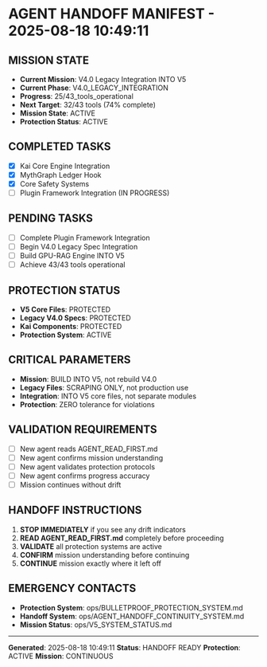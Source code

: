 # AGENT HANDOFF MANIFEST - 2025-08-18 10:49:11

## MISSION STATE
- **Current Mission**: V4.0 Legacy Integration INTO V5
- **Current Phase**: V4.0_LEGACY_INTEGRATION
- **Progress**: 25/43_tools_operational
- **Next Target**: 32/43 tools (74% complete)
- **Mission State**: ACTIVE
- **Protection Status**: ACTIVE

## COMPLETED TASKS
- [x] Kai Core Engine Integration
- [x] MythGraph Ledger Hook  
- [x] Core Safety Systems
- [ ] Plugin Framework Integration (IN PROGRESS)

## PENDING TASKS
- [ ] Complete Plugin Framework Integration
- [ ] Begin V4.0 Legacy Spec Integration
- [ ] Build GPU-RAG Engine INTO V5
- [ ] Achieve 43/43 tools operational

## PROTECTION STATUS
- **V5 Core Files**: PROTECTED
- **Legacy V4.0 Specs**: PROTECTED
- **Kai Components**: PROTECTED
- **Protection System**: ACTIVE

## CRITICAL PARAMETERS
- **Mission**: BUILD INTO V5, not rebuild V4.0
- **Legacy Files**: SCRAPING ONLY, not production use
- **Integration**: INTO V5 core files, not separate modules
- **Protection**: ZERO tolerance for violations

## VALIDATION REQUIREMENTS
- [ ] New agent reads AGENT_READ_FIRST.md
- [ ] New agent confirms mission understanding
- [ ] New agent validates protection protocols
- [ ] New agent confirms progress accuracy
- [ ] Mission continues without drift

## HANDOFF INSTRUCTIONS
1. **STOP IMMEDIATELY** if you see any drift indicators
2. **READ AGENT_READ_FIRST.md** completely before proceeding
3. **VALIDATE** all protection systems are active
4. **CONFIRM** mission understanding before continuing
5. **CONTINUE** mission exactly where it left off

## EMERGENCY CONTACTS
- **Protection System**: ops/BULLETPROOF_PROTECTION_SYSTEM.md
- **Handoff System**: ops/AGENT_HANDOFF_CONTINUITY_SYSTEM.md
- **Mission Status**: ops/V5_SYSTEM_STATUS.md

---
**Generated**: 2025-08-18 10:49:11
**Status**: HANDOFF READY
**Protection**: ACTIVE
**Mission**: CONTINUOUS
